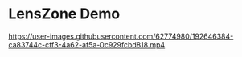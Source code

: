 # LensZone Demo

https://user-images.githubusercontent.com/62774980/192646384-ca83744c-cff3-4a62-af5a-0c929fcbd818.mp4

